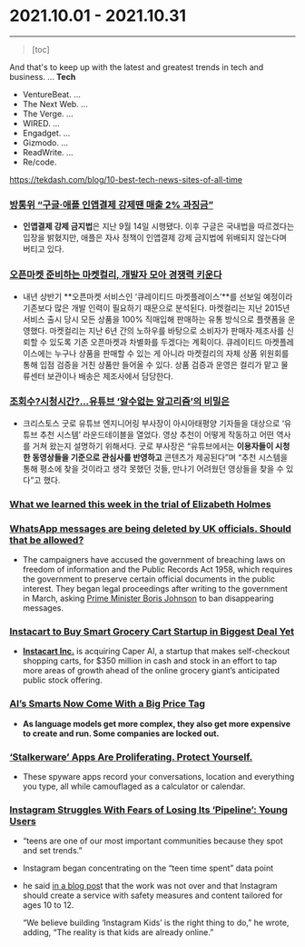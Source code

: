 # 2021.10.01 - 2021.10.31

----

> [toc]



And that's to keep up with the latest and greatest trends in tech and business.
...
**Tech**

- VentureBeat. ...
- The Next Web. ...
- The Verge. ...
- WIRED. ...
- Engadget. ...
- Gizmodo. ...
- ReadWrite. ...
- Re/code.

<https://tekdash.com/blog/10-best-tech-news-sites-of-all-time>





### [방통위 “구글·애플 인앱결제 강제땐 매출 2% 과징금”](https://news.naver.com/main/read.naver?mode=LS2D&mid=shm&sid1=105&sid2=226&oid=011&aid=0003975072)

- **인앱결제 강제 금지법**은 지난 9월 14일 시행됐다. 이후 구글은 국내법을 따르겠다는 입장을 밝혔지만, 애플은 자사 정책이 인앱결제 강제 금지법에 위배되지 않는다며 버티고 있다. 



### [오픈마켓 준비하는 마켓컬리, 개발자 모아 경쟁력 키운다](https://news.naver.com/main/read.naver?mode=LS2D&mid=shm&sid1=105&sid2=226&oid=011&aid=0003975037)

- 내년 상반기 **오픈마켓 서비스인 ‘큐레이티드 마켓플레이스’**를 선보일 예정이라 기존보다 많은 개발 인력이 필요하기 때문으로 분석된다. 마켓컬리는 지난 2015년 서비스 출시 당시 모든 상품을 100% 직매입해 판매하는 유통 방식으로 플랫폼을 운영했다. 마켓컬리는 지난 6년 간의 노하우를 바탕으로 소비자가 판매자·제조사를 신뢰할 수 있도록 기존 오픈마켓과 차별화를 두겠다는 계획이다. 큐레이티드 마켓플레이스에는 누구나 상품을 판매할 수 있는 게 아니라 마켓컬리의 자체 상품 위원회를 통해 입점 검증을 거친 상품만 들어올 수 있다. 상품 검증과 운영은 컬리가 맡고 물류센터 보관이나 배송은 제조사에서 담당한다.



### [조회수?시청시간?...유튜브 ‘알수없는 알고리즘’의 비밀은](https://news.naver.com/main/read.naver?mode=LS2D&mid=shm&sid1=105&sid2=226&oid=011&aid=0003975000)

- 크리스토스 굿로 유튜브 엔지니어링 부사장이 아시아태평양 기자들을 대상으로 ‘유튜브 추천 시스템’ 라운드테이블을 열었다. 영상 추천이 어떻게 작동하고 어떤 역사를 거쳐 왔는지 설명하기 위해서다. 굿로 부사장은 “유튜브에서는 **이용자들이 시청한 동영상들을 기준으로 관심사를 반영하고** 콘텐츠가 제공된다”며 “추천 시스템을 통해 평소에 찾을 것이라고 생각 못했던 것들, 만나기 어려웠던 영상들을 찾을 수 있다”고 했다.



### [What we learned this week in the trial of Elizabeth Holmes](https://edition.cnn.com/2021/10/16/tech/elizabeth-holmes-trial-recap/index.html)



### [WhatsApp messages are being deleted by UK officials. Should that be allowed?](https://edition.cnn.com/2021/10/13/tech/whatsapp-messages-uk-government/index.html)

- The campaigners have accused the government of breaching laws on freedom of information and the Public Records Act 1958, which requires the government to preserve certain official documents in the public interest. They began legal proceedings after writing to the government in March, asking [Prime Minister Boris Johnson](https://edition.cnn.com/2021/10/06/uk/boris-johnson-crises-party-conference-intl-cmd/index.html) to ban disappearing messages.



### [Instacart to Buy Smart Grocery Cart Startup in Biggest Deal Yet](https://www.bloomberg.com/news/articles/2021-10-19/instacart-to-buy-smart-grocery-cart-startup-in-biggest-deal-yet?srnd=technology-vp)

- **[Instacart Inc.](https://www.bloomberg.com/quote/0848352D:US)** is acquiring Caper AI, a startup that makes self-checkout shopping carts, for $350 million in cash and stock in an effort to tap more areas of growth ahead of the online grocery giant’s anticipated public stock offering.



### [AI’s Smarts Now Come With a Big Price Tag](https://www.wired.com/story/ai-smarts-big-price-tag/)

- **As language models get more complex, they also get more expensive to create and run. Some companies are locked out.** 



### [‘Stalkerware’ Apps Are Proliferating. Protect Yourself.](https://www.nytimes.com/2021/09/29/technology/personaltech/stalkerware-apps-protection.html)

- These spyware apps record your conversations, location and everything you type, all while camouflaged as a calculator or calendar.



### [Instagram Struggles With Fears of Losing Its ‘Pipeline’: Young Users](https://www.nytimes.com/2021/10/16/technology/instagram-teens.html)

- “teens are one of our most important communities because they spot and set trends.”

- Instagram began concentrating on the “teen time spent” data point

- he said [in a blog pos](https://about.instagram.com/blog/announcements/pausing-instagram-kids)t that the work was not over and that Instagram should create a service with safety measures and content tailored for ages 10 to 12.

  “We believe building ‘Instagram Kids’ is the right thing to do,” he wrote, adding, “The reality is that kids are already online.”







